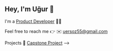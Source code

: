 ## Hey, I'm Uğur 🙌

<!--
**ugrersoz/ugrersoz** is a ✨ _special_ ✨ repository because its `README.md` (this file) appears on your GitHub profile.

Here are some ideas to get you started:
-->

I'm a [Product Developer](https://www.linkedin.com/in/ersozugur/) 🧙‍♂️

Feel free to reach me 👉
✉️ [uersoz55@gmail.com](mailto:uersoz55@gmail.com) 

Projects
🧬 [Capstone Project](https://github.com/ugrersoz/Capstone_Project)
-->
